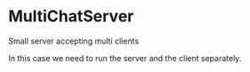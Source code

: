 # MultiChatServer
Small server accepting multi clients

In this case we need to run the server and the client separately.
